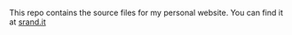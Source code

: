 This repo contains the source files for my personal website. You can find it at [srand.it](https://srand.it)
